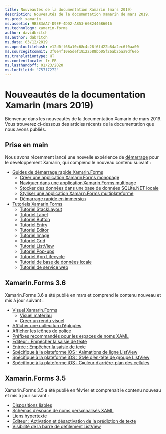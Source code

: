 ```yaml
---
title: Nouveautés de la documentation Xamarin (mars 2019)
description: Nouveautés de la documentation Xamarin de mars 2019.
ms.prod: xamarin
ms.assetid: 9B383AA7-D9EF-4DD2-AB53-6082446B6016
ms.technology: xamarin-forms
author: davidbritch
ms.author: dabritch
ms.date: 03/12/2019
ms.openlocfilehash: e12d0ff68a10c68c4c28f6fd22b84a2ec6f0aa00
ms.sourcegitcommit: 3f0e4f10e5def19122588bb05f26ab2baa9df6eb
ms.translationtype: HT
ms.contentlocale: fr-FR
ms.lasthandoff: 01/23/2020
ms.locfileid: "75717272"
---
```

# <a name="xamarin-docs-whats-new-march-2019"></a>Nouveautés de la documentation Xamarin (mars 2019)

Bienvenue dans les nouveautés de la documentation Xamarin de mars 2019. Vous trouverez ci-dessous des articles récents de la documentation que nous avons publiés.

## <a name="get-started"></a>Prise en main

Nous avons récemment lancé une nouvelle expérience de [démarrage](~/get-started/index.yml) pour le développement Xamarin, qui comprend le nouveau contenu suivant :

- [Guides de démarrage rapide Xamarin.Forms](~/get-started/quickstarts/index.md)
  - [Créer une application Xamarin.Forms monopage](~/get-started/quickstarts/single-page.md)
  - [Naviguer dans une application Xamarin.Forms multipage](~/get-started/quickstarts/multi-page.md)
  - [Stocker des données dans une base de données SQLite.NET locale](~/get-started/quickstarts/database.md)
  - [Styliser une application Xamarin.Forms multiplateforme](~/get-started/quickstarts/styling.md)
  - [Démarrage rapide en immersion](~/get-started/quickstarts/deepdive.md)
- [Tutoriels Xamarin.Forms](~/get-started/tutorials/index.yml)
  - [Tutoriel StackLayout](~/get-started/tutorials/stacklayout/index.yml)
  - [Tutoriel Label](~/get-started/tutorials/label/index.yml)
  - [Tutoriel Button](~/get-started/tutorials/button/index.yml)
  - [Tutoriel Entry](~/get-started/tutorials/entry/index.yml)
  - [Tutoriel Editor](~/get-started/tutorials/editor/index.yml)
  - [Tutoriel Image](~/get-started/tutorials/image/index.yml)
  - [Tutoriel Grid](~/get-started/tutorials/grid/index.yml)
  - [Tutoriel ListView](~/get-started/tutorials/listview/index.yml)
  - [Tutoriel Pop-ups](~/get-started/tutorials/pop-ups/index.yml)
  - [Tutoriel App Lifecycle](~/get-started/tutorials/app-lifecycle/index.yml)
  - [Tutoriel de base de données locale](~/get-started/tutorials/local-database/index.yml)
  - [Tutoriel de service web](~/get-started/tutorials/web-service/index.yml)

## <a name="xamarinforms-36"></a>Xamarin.Forms 3.6

Xamarin.Forms 3.6 a été publié en mars et comprend le contenu nouveau et mis à jour suivant :

- [Visuel Xamarin.Forms](~/xamarin-forms/user-interface/visual/index.md)
  - [Visuel matériau](~/xamarin-forms/user-interface/visual/material-visual.md)
  - [Créer un rendu visuel](~/xamarin-forms/user-interface/visual/create.md)
- [Afficher une collection d’épingles](~/xamarin-forms/user-interface/map/pins.md#display-a-pin-collection)
- [Afficher les icônes de police](~/xamarin-forms/user-interface/text/fonts.md#display-font-icons)
- [Préfixes recommandés pour les espaces de noms XAML](~/xamarin-forms/xaml/custom-prefix.md)
- [Éditeur : Empêcher la saisie de texte](~/xamarin-forms/user-interface/text/editor.md#preventing-text-entry)
- [Entrée : Empêcher la saisie de texte](~/xamarin-forms/user-interface/text/entry.md#preventing-text-entry)
- [Spécifique à la plateforme iOS : Animations de ligne ListView](~/xamarin-forms/platform/ios/listview-row-animations.md)
- [Spécifique à la plateforme iOS : Style d’en-tête de groupe ListView](~/xamarin-forms/platform/ios/listview-group-header-style.md)
- [Spécifique à la plateforme iOS : Couleur d’arrière-plan des cellules](~/xamarin-forms/platform/ios/cell-background-color.md)

## <a name="xamarinforms-35"></a>Xamarin.Forms 3.5

Xamarin.Forms 3.5 a été publié en février et comprenait le contenu nouveau et mis à jour suivant :

- [Dispositions liables](~/xamarin-forms/user-interface/layouts/bindable-layouts.md)
- [Schémas d’espace de noms personnalisés XAML](~/xamarin-forms/xaml/custom-namespace-schemas.md)
- [Liens hypertexte](~/xamarin-forms/user-interface/text/label.md#hyperlinks)
- [Éditeur : Activation et désactivation de la prédiction de texte](~/xamarin-forms/user-interface/text/editor.md#enabling-and-disabling-text-prediction)
- [Visibilité de la barre de défilement ListView](~/xamarin-forms/user-interface/listview/customizing-list-appearance.md#scrollbar-visibility)
